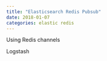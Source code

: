 ```yaml
---
title: "Elasticsearch Redis Pubsub"
date: 2018-01-07
categories: elastic redis
---
```


Using Redis channels

Logstash
